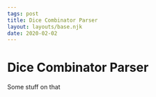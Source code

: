 ```yaml
---
tags: post
title: Dice Combinator Parser
layout: layouts/base.njk
date: 2020-02-02
---
```


# Dice Combinator Parser

Some stuff on that